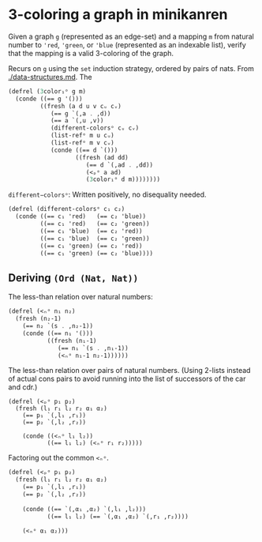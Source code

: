 # 3-coloring a graph in minikanren

Given a graph `g` (represented as an edge-set) and a mapping `m` from natural number to `'red`, `'green`, or `'blue` (represented as an indexable list), verify that the mapping is a valid 3-coloring of the graph.

Recurs on `g` using the `set` induction strategy, ordered by pairs of nats. From [./data-structures.md](./data-structures.md). The 





```scheme
(defrel (3color₁ᵒ g m)
  (conde ((== g '()))
         ((fresh (a d u v cᵤ cᵥ)
            (== g `(,a . ,d))
            (== a `(,u ,v))
            (different-colorsᵒ cᵤ cᵥ)
            (list-refᵒ m u cᵤ)
            (list-refᵒ m v cᵥ)
            (conde ((== d `()))
                   ((fresh (ad dd)
                      (== d `(,ad . ,dd))
                      (<ₚᵒ a ad)
                      (3color₁ᵒ d m))))))))
```




`different−colorsᵒ`: Written positively, no disequality needed.

```scheme
(defrel (different-colorsᵒ c₁ c₂)
  (conde ((== c₁ 'red)   (== c₂ 'blue))
         ((== c₁ 'red)   (== c₂ 'green))
         ((== c₁ 'blue)  (== c₂ 'red))
         ((== c₁ 'blue)  (== c₂ 'green))
         ((== c₁ 'green) (== c₂ 'red))
         ((== c₁ 'green) (== c₂ 'blue))))
```

## Deriving `(Ord (Nat, Nat))`

The less-than relation over natural numbers:

```scheme
(defrel (<ₙᵒ n₁ n₂)
  (fresh (n₂-1)
    (== n₂ `(s . ,n₂-1))
    (conde ((== n₁ '()))
           ((fresh (n₁-1)
              (== n₁ `(s . ,n₁-1))
              (<ₙᵒ n₁-1 n₂-1))))))
```

The less-than relation over pairs of natural numbers. (Using 2-lists instead of actual cons pairs to avoid running into the list of successors of the car and cdr.)

```
(defrel (<ₚᵒ p₁ p₂)
  (fresh (l₁ r₁ l₂ r₂ α₁ α₂)
    (== p₁ `(,l₁ ,r₁))
    (== p₂ `(,l₂ ,r₂))
    
    (conde ((<ₙᵒ l₁ l₂))
           ((== l₁ l₂) (<ₙᵒ r₁ r₂)))))
```

Factoring out the common `<ₙᵒ`.

```scheme
(defrel (<ₚᵒ p₁ p₂)
  (fresh (l₁ r₁ l₂ r₂ α₁ α₂)
    (== p₁ `(,l₁ ,r₁))
    (== p₂ `(,l₂ ,r₂))
    
    (conde ((== `(,α₁ ,α₂) `(,l₁ ,l₂)))
           ((== l₁ l₂) (== `(,α₁ ,α₂) `(,r₁ ,r₂))))

    (<ₙᵒ α₁ α₂)))
```

